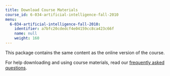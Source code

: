 ```yaml
---
title: Download Course Materials
course_id: 6-034-artificial-intelligence-fall-2010
menu:
  6-034-artificial-intelligence-fall-2010:
    identifier: a7bfc20cdedcf4e04159cc8ca423c66f
    name: null
    weight: 160
---
```

This package contains the same content as the online version of the course.

For help downloading and using course materials, read our [frequently asked questions](/help/faq-technology/).